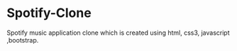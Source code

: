 # Spotify-Clone
Spotify music application clone which is created using html, css3, javascript ,bootstrap.
